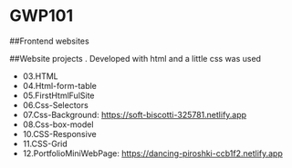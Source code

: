# GWP101
##Frontend websites  

##Website projects . Developed with html and a little css was used

* 03.HTML
* 04.Html-form-table
* 05.FirstHtmlFulSite
* 06.Css-Selectors
* 07.Css-Background: https://soft-biscotti-325781.netlify.app
* 08.Css-box-model
* 10.CSS-Responsive
* 11.CSS-Grid
* 12.PortfolioMiniWebPage: https://dancing-piroshki-ccb1f2.netlify.app




